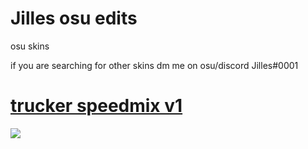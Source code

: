 # Jilles osu edits
osu skins

if you are searching for other skins dm me on osu/discord
Jilles#0001




# [trucker speedmix v1](https://b.catgirlsare.sexy/U0tZzohD.osk)
![](https://osu.ppy.sh/ss/16889048/9ddc)
